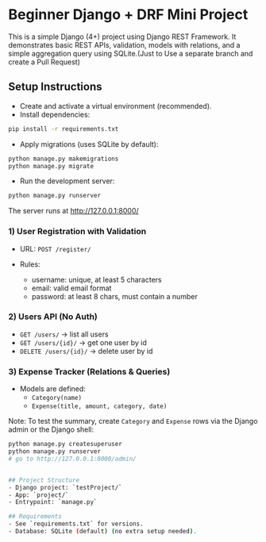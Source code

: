 # Beginner Django + DRF Mini Project

This is a simple Django (4+) project using Django REST Framework. It demonstrates basic REST APIs, validation, models with relations, and a simple aggregation query using SQLite.(Just to Use a separate branch and create a Pull Request)

## Setup Instructions

- Create and activate a virtual environment (recommended).
- Install dependencies:

```bash
pip install -r requirements.txt
```

- Apply migrations (uses SQLite by default):

```bash
python manage.py makemigrations
python manage.py migrate
```

- Run the development server:

```bash
python manage.py runserver
```

The server runs at http://127.0.0.1:8000/


### 1) User Registration with Validation
- URL: `POST /register/`

- Rules:
  - username: unique, at least 5 characters
  - email: valid email format
  - password: at least 8 chars, must contain a number


### 2) Users API (No Auth)
- `GET /users/` → list all users
- `GET /users/{id}/` → get one user by id
- `DELETE /users/{id}/` → delete user by id


### 3) Expense Tracker (Relations & Queries)
- Models are defined:
  - `Category(name)`
  - `Expense(title, amount, category, date)`

Note: To test the summary, create `Category` and `Expense` rows via the Django admin or the Django shell:
```bash
python manage.py createsuperuser
python manage.py runserver
# go to http://127.0.0.1:8000/admin/


## Project Structure
- Django project: `testProject/`
- App: `project/`
- Entrypoint: `manage.py`

## Requirements
- See `requirements.txt` for versions.
- Database: SQLite (default) (no extra setup needed).
